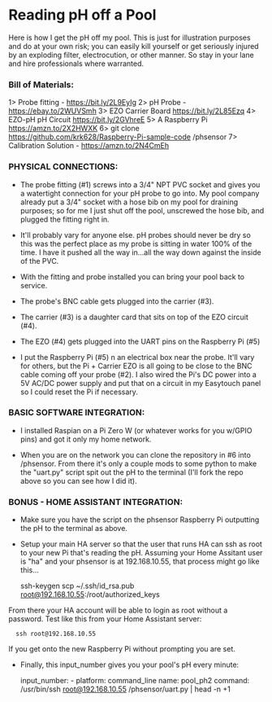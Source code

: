 # Reading pH off a Pool #
Here is how I get the pH off my pool.  This is just for illustration purposes and do at your own risk; you can easily kill yourself or get seriously injured by an exploding filter, electrocution, or other manner.  So stay in your lane and hire professionals where warranted.

### Bill of Materials:

1> Probe fitting - https://bit.ly/2L9EyIg
2> pH Probe - https://ebay.to/2WUVSmh
3> EZO Carrier Board https://bit.ly/2L85Ezq
4> EZO-pH pH Circuit https://bit.ly/2GVhreE
5> A Raspberry Pi https://amzn.to/2X2HWXK
6> git clone https://github.com/krk628/Raspberry-Pi-sample-code /phsensor
7> Calibration Solution - https://amzn.to/2N4CmEh

### PHYSICAL CONNECTIONS:

* The probe fitting (#1) screws into a 3/4" NPT PVC socket and gives you a watertight connection for your pH probe to go into.  My pool company already put a 3/4" socket with a hose bib on my pool for draining purposes; so for me I just shut off the pool, unscrewed the hose bib, and plugged the fitting right in.
* It'll probably vary for anyone else.  pH probes should never be dry so this was the perfect place as my probe is sitting in water 100% of the time.  I have it pushed all the way in...all the way down against the inside of the PVC.

* With the fitting and probe installed you can bring your pool back to service.

* The probe's BNC cable gets plugged into the carrier (#3).

* The carrier (#3) is a daughter card that sits on top of the EZO circuit (#4).

* The EZO (#4) gets plugged into the UART pins on the Raspberry Pi (#5)

* I put the Raspberry Pi (#5) n an electrical box near the probe.  It'll vary for others, but the Pi + Carrier EZO is all going to be close to the BNC cable coming off your probe (#2).  I also wired the Pi's DC power into a 5V AC/DC power supply and put that on a circuit in my Easytouch panel so I could reset the Pi if necessary. 

### BASIC SOFTWARE INTEGRATION:

* I installed Raspian on a Pi Zero W (or whatever works for you w/GPIO pins) and got it only my home network.

* When you are on the network you can clone the repository in #6 into /phsensor.  From there it's only a couple mods to some python to make the "uart.py" script spit out the pH to the terminal (I'll fork the repo above so you can see how I did it).

### BONUS - HOME ASSISTANT INTEGRATION:

* Make sure you have the script on the phsensor Raspberry Pi outputting the pH to the terminal as above.

* Setup your main HA server so that the user that runs HA can ssh as root to your new Pi that's reading the pH.  Assuming your Home Assitant user is "ha" and your phsensor is at 192.168.10.55, that process might go like this...

    ssh-keygen
    scp ~/.ssh/id_rsa.pub root@192.168.10.55:/root/authorized_keys

  
From there your HA account will be able to login as root without a password.  Test like this from your Home Assistant server:

      ssh root@192.168.10.55

  
If you get onto the new Raspberry Pi without prompting you are set.

* Finally, this input_number gives you your pool's pH every minute:

    input_number:
      - platform: command_line
        name: pool_ph2
        command: /usr/bin/ssh root@192.168.10.55 /phsensor/uart.py | head -n +1




